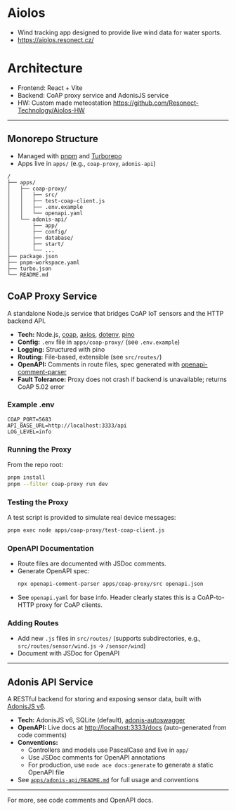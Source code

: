 # Aiolos

- Wind tracking app designed to provide live wind data for water sports.
- https://aiolos.resonect.cz/


# Architecture

- Frontend: React + Vite
- Backend: CoAP proxy service and AdonisJS service
- HW: Custom made meteostation https://github.com/Resonect-Technology/Aiolos-HW

---

## Monorepo Structure

- Managed with [pnpm](https://pnpm.io/) and [Turborepo](https://turbo.build/)
- Apps live in `apps/` (e.g., `coap-proxy`, `adonis-api`)

```
/
├── apps/
│   ├── coap-proxy/
│   │   ├── src/
│   │   ├── test-coap-client.js
│   │   ├── .env.example
│   │   └── openapi.yaml
│   └── adonis-api/
│       ├── app/
│       ├── config/
│       ├── database/
│       ├── start/
│       └── ...
├── package.json
├── pnpm-workspace.yaml
├── turbo.json
└── README.md
```

## CoAP Proxy Service

A standalone Node.js service that bridges CoAP IoT sensors and the HTTP backend API.

- **Tech:** Node.js, [coap](https://www.npmjs.com/package/coap), [axios](https://www.npmjs.com/package/axios), [dotenv](https://www.npmjs.com/package/dotenv), [pino](https://www.npmjs.com/package/pino)
- **Config:** `.env` file in `apps/coap-proxy/` (see `.env.example`)
- **Logging:** Structured with pino
- **Routing:** File-based, extensible (see `src/routes/`)
- **OpenAPI:** Comments in route files, spec generated with [openapi-comment-parser](https://github.com/bee-travels/openapi-comment-parser)
- **Fault Tolerance:** Proxy does not crash if backend is unavailable; returns CoAP 5.02 error

### Example .env
```
COAP_PORT=5683
API_BASE_URL=http://localhost:3333/api
LOG_LEVEL=info
```

### Running the Proxy
From the repo root:
```sh
pnpm install
pnpm --filter coap-proxy run dev
```

### Testing the Proxy
A test script is provided to simulate real device messages:
```sh
pnpm exec node apps/coap-proxy/test-coap-client.js
```

### OpenAPI Documentation
- Route files are documented with JSDoc comments.
- Generate OpenAPI spec:
  ```sh
  npx openapi-comment-parser apps/coap-proxy/src openapi.json
  ```
- See `openapi.yaml` for base info. Header clearly states this is a CoAP-to-HTTP proxy for CoAP clients.

### Adding Routes
- Add new `.js` files in `src/routes/` (supports subdirectories, e.g., `src/routes/sensor/wind.js` → `/sensor/wind`)
- Document with JSDoc for OpenAPI

---

## Adonis API Service

A RESTful backend for storing and exposing sensor data, built with [AdonisJS v6](https://adonisjs.com/).

- **Tech:** AdonisJS v6, SQLite (default), [adonis-autoswagger](https://github.com/ad-on-is/adonis-autoswagger)
- **OpenAPI:** Live docs at [http://localhost:3333/docs](http://localhost:3333/docs) (auto-generated from code comments)
- **Conventions:**
  - Controllers and models use PascalCase and live in `app/`
  - Use JSDoc comments for OpenAPI annotations
  - For production, use `node ace docs:generate` to generate a static OpenAPI file
- See [`apps/adonis-api/README.md`](apps/adonis-api/README.md) for full usage and conventions

---

For more, see code comments and OpenAPI docs.
